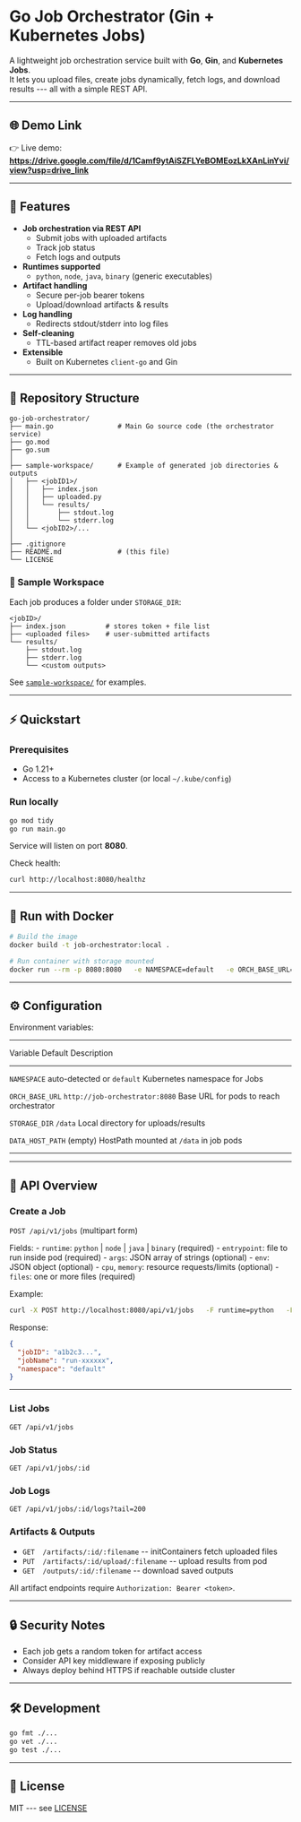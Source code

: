 # Go Job Orchestrator (Gin + Kubernetes Jobs)

A lightweight job orchestration service built with **Go**, **Gin**, and
**Kubernetes Jobs**.\
It lets you upload files, create jobs dynamically, fetch logs, and
download results --- all with a simple REST API.

---
## 🌐 Demo Link

👉 Live demo: **https://drive.google.com/file/d/1Camf9ytAiSZFLYeBOMEozLkXAnLinYvi/view?usp=drive_link**

---

## 🚀 Features

- **Job orchestration via REST API**
  - Submit jobs with uploaded artifacts
  - Track job status
  - Fetch logs and outputs
- **Runtimes supported**
  - `python`, `node`, `java`, `binary` (generic executables)
- **Artifact handling**
  - Secure per-job bearer tokens
  - Upload/download artifacts & results
- **Log handling**
  - Redirects stdout/stderr into log files
- **Self-cleaning**
  - TTL-based artifact reaper removes old jobs
- **Extensible**
  - Built on Kubernetes `client-go` and Gin

---

## 📂 Repository Structure

    go-job-orchestrator/
    ├── main.go                # Main Go source code (the orchestrator service)
    ├── go.mod
    ├── go.sum
    │
    ├── sample-workspace/      # Example of generated job directories & outputs
    │   ├── <jobID1>/
    │   │   ├── index.json
    │   │   ├── uploaded.py
    │   │   └── results/
    │   │       ├── stdout.log
    │   │       └── stderr.log
    │   └── <jobID2>/...
    │
    ├── .gitignore
    ├── README.md              # (this file)
    └── LICENSE

### 📑 Sample Workspace

Each job produces a folder under `STORAGE_DIR`:

    <jobID>/
    ├── index.json          # stores token + file list
    ├── <uploaded files>    # user-submitted artifacts
    └── results/
        ├── stdout.log
        ├── stderr.log
        └── <custom outputs>

See [`sample-workspace/`](./sample-workspace) for examples.

---

## ⚡ Quickstart

### Prerequisites

- Go 1.21+
- Access to a Kubernetes cluster (or local `~/.kube/config`)

### Run locally

```bash
go mod tidy
go run main.go
```

Service will listen on port **8080**.

Check health:

```bash
curl http://localhost:8080/healthz
```

---

## 🐳 Run with Docker

```bash
# Build the image
docker build -t job-orchestrator:local .

# Run container with storage mounted
docker run --rm -p 8080:8080   -e NAMESPACE=default   -e ORCH_BASE_URL=http://localhost:8080   -e STORAGE_DIR=/data   -v "$(pwd)/data:/data"   job-orchestrator:local
```

---

## ⚙️ Configuration

Environment variables:

---

Variable Default Description

---

`NAMESPACE` auto-detected or `default` Kubernetes namespace for Jobs

`ORCH_BASE_URL` `http://job-orchestrator:8080` Base URL for pods to reach
orchestrator

`STORAGE_DIR` `/data` Local directory for
uploads/results

`DATA_HOST_PATH` (empty) HostPath mounted at `/data` in
job pods

---

---

## 🔗 API Overview

### Create a Job

`POST /api/v1/jobs` (multipart form)

Fields: - `runtime`: `python` \| `node` \| `java` \| `binary`
(required) - `entrypoint`: file to run inside pod (required) - `args`:
JSON array of strings (optional) - `env`: JSON object (optional) -
`cpu`, `memory`: resource requests/limits (optional) - `files`: one or
more files (required)

Example:

```bash
curl -X POST http://localhost:8080/api/v1/jobs   -F runtime=python   -F entrypoint=main.py   -F args='["--flag","value"]'   -F env='{"MY_VAR":"123"}'   -F files=@main.py
```

Response:

```json
{
  "jobID": "a1b2c3...",
  "jobName": "run-xxxxxx",
  "namespace": "default"
}
```

---

### List Jobs

    GET /api/v1/jobs

### Job Status

    GET /api/v1/jobs/:id

### Job Logs

    GET /api/v1/jobs/:id/logs?tail=200

### Artifacts & Outputs

- `GET  /artifacts/:id/:filename` -- initContainers fetch uploaded
  files
- `PUT  /artifacts/:id/upload/:filename` -- upload results from pod
- `GET  /outputs/:id/:filename` -- download saved outputs

All artifact endpoints require `Authorization: Bearer <token>`.

---

## 🔒 Security Notes

- Each job gets a random token for artifact access
- Consider API key middleware if exposing publicly
- Always deploy behind HTTPS if reachable outside cluster

---

## 🛠️ Development

```bash
go fmt ./...
go vet ./...
go test ./...
```

---

## 📜 License

MIT --- see [LICENSE](./LICENSE)
